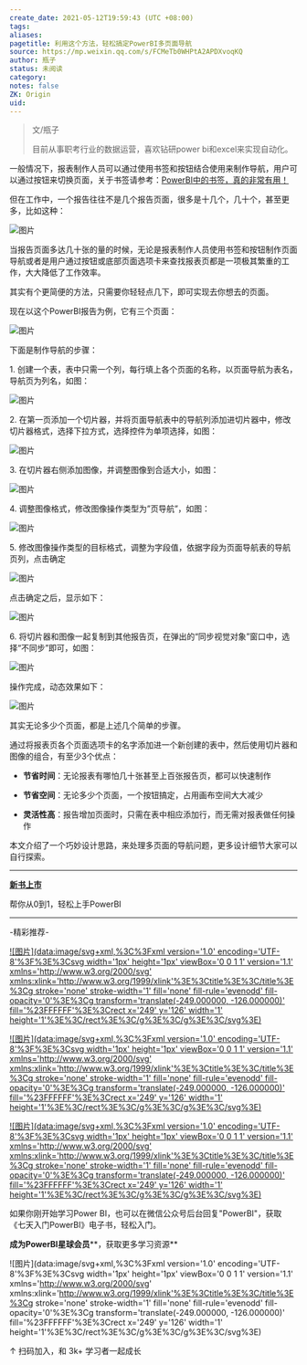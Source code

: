 ```yaml
---
create_date: 2021-05-12T19:59:43 (UTC +08:00)
tags:
aliases:
pagetitle: 利用这个方法，轻松搞定PowerBI多页面导航
source: https://mp.weixin.qq.com/s/FCMeTb0WHPtA2APDXvoqKQ
author: 瓶子
status: 未阅读
category:
notes: false
ZK: Origin
uid:
---
```


> 文/瓶子
> 
> 目前从事职考行业的数据运营，喜欢钻研power bi和excel来实现自动化。

一般情况下，报表制作人员可以通过使用书签和按钮结合使用来制作导航，用户可以通过按钮来切换页面，关于书签请参考：[PowerBI中的书签，真的非常有用！](http://mp.weixin.qq.com/s?__biz=MzA4MzQwMjY4MA==&mid=2484068219&idx=1&sn=b74e0d16ac61413a90fb5f7837dea112&chksm=8e0c75acb97bfcba745fe9ba7eb4ca2aa83d0af34a17668284170b97c68b2d3dc909dc9eb936&scene=21#wechat_redirect)  

但在工作中，一个报告往往不是几个报告页面，很多是十几个，几十个，甚至更多，比如这种：

![图片](https://mmbiz.qpic.cn/mmbiz_png/aHEbZtANQJMypeAicqV4wqf6qOKF1rC2ficQbC6PYiarMUJB7fzsNLXRYI7k6otCFeicTjQVp5aiaexKkIehuYAGEfw/640?wx_fmt=png&wxfrom=5&wx_lazy=1&wx_co=1)

当报告页面多达几十张的量的时候，无论是报表制作人员使用书签和按钮制作页面导航或者是用户通过按钮或底部页面选项卡来查找报表页都是一项极其繁重的工作，大大降低了工作效率。

其实有个更简便的方法，只需要你轻轻点几下，即可实现去你想去的页面。

现在以这个PowerBI报告为例，它有三个页面：

![图片](https://mmbiz.qpic.cn/mmbiz_png/aHEbZtANQJMypeAicqV4wqf6qOKF1rC2fkXWko9xm4pVbuyYiaF3CEd3IQlJceJE2WVz6Q9fnzhia8PBRWsv2ibgpA/640?wx_fmt=png&wxfrom=5&wx_lazy=1&wx_co=1)

下面是制作导航的步骤：  

1\. 创建一个表，表中只需一个列，每行填上各个页面的名称，以页面导航为表名，导航页为列名，如图：

![图片](https://mmbiz.qpic.cn/mmbiz_png/aHEbZtANQJMypeAicqV4wqf6qOKF1rC2ftcfrzCnhg3vhXeGHVXp42hiayr1FvwayJRI3xHvekYsSiagyYRBCCZww/640?wx_fmt=png&wxfrom=5&wx_lazy=1&wx_co=1)

2\. 在第一页添加一个切片器，并将页面导航表中的导航列添加进切片器中，修改切片器格式，选择下拉方式，选择控件为单项选择，如图：

![图片](https://mmbiz.qpic.cn/mmbiz_png/aHEbZtANQJMypeAicqV4wqf6qOKF1rC2f6WJNhmuXbib2ban3LSJyDibcZAmLxSriciakI1O8y2vsz6VuT8Jamvr5Wg/640?wx_fmt=png&wxfrom=5&wx_lazy=1&wx_co=1)

3\. 在切片器右侧添加图像，并调整图像到合适大小，如图：

![图片](https://mmbiz.qpic.cn/mmbiz_png/aHEbZtANQJMypeAicqV4wqf6qOKF1rC2fEL3fH1dA5wiavUcdibwSOiax6lJInkGiaYlB4GMJpFNp72pak9iaAibeCzyA/640?wx_fmt=png&wxfrom=5&wx_lazy=1&wx_co=1)

4\. 调整图像格式，修改图像操作类型为”页导航”，如图：

![图片](https://mmbiz.qpic.cn/mmbiz_png/aHEbZtANQJMypeAicqV4wqf6qOKF1rC2f6MKRN2QksUDaAwzkmNBqN9RcX5WrAFjHCMoaciaHTyAHf6VibMxDqWwg/640?wx_fmt=png&wxfrom=5&wx_lazy=1&wx_co=1)

5. 修改图像操作类型的目标格式，调整为字段值，依据字段为页面导航表的导航页列，点击确定

![图片](https://mmbiz.qpic.cn/mmbiz_png/aHEbZtANQJMypeAicqV4wqf6qOKF1rC2fl2Voa07VmK54SibzJSB7PuHNVYsXRBUbaiatPEwrLQUiaZoNPGDpHGoibQ/640?wx_fmt=png&wxfrom=5&wx_lazy=1&wx_co=1)

点击确定之后，显示如下：

![图片](https://mmbiz.qpic.cn/mmbiz_png/aHEbZtANQJMypeAicqV4wqf6qOKF1rC2fHeGiaMzFXLe5ZWrgeBIviac9Wsf17tdjVUF7oMNQOaGMBGXQfnQvibLyQ/640?wx_fmt=png&wxfrom=5&wx_lazy=1&wx_co=1)

6\. 将切片器和图像一起复制到其他报告页，在弹出的“同步视觉对象”窗口中，选择“不同步”即可，如图：

![图片](https://mmbiz.qpic.cn/mmbiz_png/aHEbZtANQJMypeAicqV4wqf6qOKF1rC2fH3t2af1P6VPKpkYUkLzHM1o7WiczMJKp6cshR2ZoCrDC51MhxLhzbPg/640?wx_fmt=png&wxfrom=5&wx_lazy=1&wx_co=1)

操作完成，动态效果如下：

![图片](https://mmbiz.qpic.cn/mmbiz_gif/aHEbZtANQJMypeAicqV4wqf6qOKF1rC2f9f9Ofw6jegj40HkV4Iz3CWjmmdn1qhpLr49FribAMXlrtP0pm4GvBlg/640?wx_fmt=gif&wxfrom=5&wx_lazy=1)

其实无论多少个页面，都是上述几个简单的步骤。

通过将报表页各个页面选项卡的名字添加进一个新创建的表中，然后使用切片器和图像的组合，有至少3个优点：

-   **节省时间**：无论报表有哪怕几十张甚至上百张报告页，都可以快速制作
    
-   **节省空间**：无论多少个页面，一个按钮搞定，占用画布空间大大减少
    
-   **灵活性高**：报告增加页面时，只需在表中相应添加行，而无需对报表做任何操作
    

本文介绍了一个巧妙设计思路，来处理多页面的导航问题，更多设计细节大家可以自行探索。

___

**[新书上市](http://mp.weixin.qq.com/s?__biz=MzA4MzQwMjY4MA==&mid=2484074987&idx=1&sn=5cf4ba4b683ee9136bb7a26f6e9bcf01&chksm=8e0c533cb97bda2add48a4576b9c1e230249a5a4160dd93cd677a37ea21d26fc9cc26fc4cb1c&scene=21#wechat_redirect)**

帮你从0到1，轻松上手PowerBI

___

\-精彩推荐-

[![图片](data:image/svg+xml,%3C%3Fxml version='1.0' encoding='UTF-8'%3F%3E%3Csvg width='1px' height='1px' viewBox='0 0 1 1' version='1.1' xmlns='http://www.w3.org/2000/svg' xmlns:xlink='http://www.w3.org/1999/xlink'%3E%3Ctitle%3E%3C/title%3E%3Cg stroke='none' stroke-width='1' fill='none' fill-rule='evenodd' fill-opacity='0'%3E%3Cg transform='translate(-249.000000, -126.000000)' fill='%23FFFFFF'%3E%3Crect x='249' y='126' width='1' height='1'%3E%3C/rect%3E%3C/g%3E%3C/g%3E%3C/svg%3E)](http://mp.weixin.qq.com/s?__biz=MzA4MzQwMjY4MA==&mid=2484074255&idx=1&sn=0c183ee84fd7fcc4e9dfb6baf39580c0&chksm=8e0c5dd8b97bd4ce1a617be83fe88938a0ba49668102ca3d10794c0e530f38c2950df75cf2ee&scene=21#wechat_redirect)

[![图片](data:image/svg+xml,%3C%3Fxml version='1.0' encoding='UTF-8'%3F%3E%3Csvg width='1px' height='1px' viewBox='0 0 1 1' version='1.1' xmlns='http://www.w3.org/2000/svg' xmlns:xlink='http://www.w3.org/1999/xlink'%3E%3Ctitle%3E%3C/title%3E%3Cg stroke='none' stroke-width='1' fill='none' fill-rule='evenodd' fill-opacity='0'%3E%3Cg transform='translate(-249.000000, -126.000000)' fill='%23FFFFFF'%3E%3Crect x='249' y='126' width='1' height='1'%3E%3C/rect%3E%3C/g%3E%3C/g%3E%3C/svg%3E)](http://mp.weixin.qq.com/s?__biz=MzA4MzQwMjY4MA==&mid=2484072351&idx=1&sn=fabb08c54790ac1225b470fd647c7a5e&chksm=8e0c4548b97bcc5e0450f1945a2c76039bbb42650bcb1edbc856820836d63d32af4c7780e31a&scene=21#wechat_redirect)

[![图片](data:image/svg+xml,%3C%3Fxml version='1.0' encoding='UTF-8'%3F%3E%3Csvg width='1px' height='1px' viewBox='0 0 1 1' version='1.1' xmlns='http://www.w3.org/2000/svg' xmlns:xlink='http://www.w3.org/1999/xlink'%3E%3Ctitle%3E%3C/title%3E%3Cg stroke='none' stroke-width='1' fill='none' fill-rule='evenodd' fill-opacity='0'%3E%3Cg transform='translate(-249.000000, -126.000000)' fill='%23FFFFFF'%3E%3Crect x='249' y='126' width='1' height='1'%3E%3C/rect%3E%3C/g%3E%3C/g%3E%3C/svg%3E)](http://mp.weixin.qq.com/s?__biz=MzA4MzQwMjY4MA==&mid=2484071399&idx=1&sn=44b4ba20c1cbe657f77b6c8d144b2b30&chksm=8e0c4130b97bc826d87746723f940404ce82ac9ebb38572bbfb1a89d7a48aaa750dffd92a28d&scene=21#wechat_redirect)

如果你刚开始学习Power BI，也可以在微信公众号后台回复"PowerBI"，获取《七天入门PowerBI》电子书，轻松入门。

**成为PowerBI星球会员****，获取更多学习资源**

![图片](data:image/svg+xml,%3C%3Fxml version='1.0' encoding='UTF-8'%3F%3E%3Csvg width='1px' height='1px' viewBox='0 0 1 1' version='1.1' xmlns='http://www.w3.org/2000/svg' xmlns:xlink='http://www.w3.org/1999/xlink'%3E%3Ctitle%3E%3C/title%3E%3Cg stroke='none' stroke-width='1' fill='none' fill-rule='evenodd' fill-opacity='0'%3E%3Cg transform='translate(-249.000000, -126.000000)' fill='%23FFFFFF'%3E%3Crect x='249' y='126' width='1' height='1'%3E%3C/rect%3E%3C/g%3E%3C/g%3E%3C/svg%3E)

↑ 扫码加入，和 3k+ 学习者一起成长
